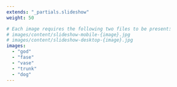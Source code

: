 ```yaml
---
extends: "_partials.slideshow"
weight: 50

# Each image requires the following two files to be present:
# images/content/slideshow-mobile-{image}.jpg
# images/content/slideshow-desktop-{image}.jpg
images:
  - "god"
  - "fase"
  - "vase"
  - "trunk"
  - "dog"
---
```

